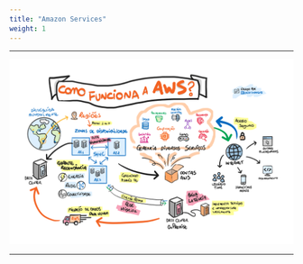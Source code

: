 ```yaml
---
title: "Amazon Services"
weight: 1
---
```



---

![img](../assets/amazon-services-designer/how-to-work-aws-ptbr.png)

---
